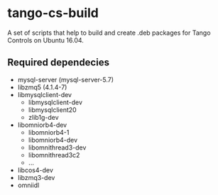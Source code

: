# tango-cs-build

A set of scripts that help to build and create .deb packages for Tango Controls
on Ubuntu 16.04.

## Required dependecies

* mysql-server (mysql-server-5.7)
* libzmq5 (4.1.4-7)
* libmysqlclient-dev
  * libmysqlclient-dev
  * libmysqlclient20
  * zlib1g-dev
* libomniorb4-dev
  * libomniorb4-1
  * libomniorb4-dev
  * libomnithread3-dev
  * libomnithread3c2
  * ...
* libcos4-dev
* libzmq3-dev
* omniidl
